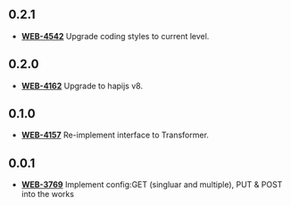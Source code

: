 ## **0.2.1**
- [**WEB-4542**](https://hxshortbreaks.atlassian.net/browse/WEB-4542) Upgrade coding styles to current level.
## **0.2.0**
- [**WEB-4162**](https://hxshortbreaks.atlassian.net/browse/WEB-4162) Upgrade to hapijs v8.
## **0.1.0**
- [**WEB-4157**](https://hxshortbreaks.atlassian.net/browse/WEB-4157) Re-implement interface to Transformer.
## **0.0.1**
- [**WEB-3769**](https://hxshortbreaks.atlassian.net/browse/WEB-3769) Implement config:GET (singluar and multiple), PUT & POST into the works
